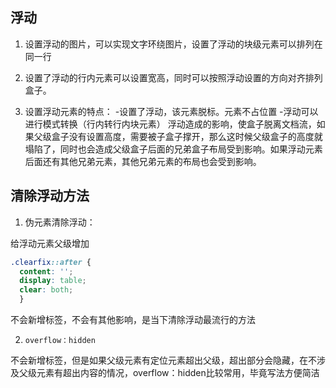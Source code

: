 ## 浮动

1. 设置浮动的图片，可以实现文字环绕图片，设置了浮动的块级元素可以排列在同一行

2. 设置了浮动的行内元素可以设置宽高，同时可以按照浮动设置的方向对齐排列盒子。 

3. 设置浮动元素的特点： -设置了浮动，该元素脱标。元素不占位置 -浮动可以进行模式转换（行内转行内块元素） 浮动造成的影响，使盒子脱离文档流，如果父级盒子没有设置高度，需要被子盒子撑开，那么这时候父级盒子的高度就塌陷了，同时也会造成父级盒子后面的兄弟盒子布局受到影响。如果浮动元素后面还有其他兄弟元素，其他兄弟元素的布局也会受到影响。

## 清除浮动方法

1. 伪元素清除浮动：

给浮动元素父级增加
```css 
.clearfix::after { 
  content: ''; 
  display: table; 
  clear: both; 
  } 
```

不会新增标签，不会有其他影响，是当下清除浮动最流行的方法

2. `overflow：hidden`

不会新增标签，但是如果父级元素有定位元素超出父级，超出部分会隐藏，在不涉及父级元素有超出内容的情况，overflow：hidden比较常用，毕竟写法方便简洁